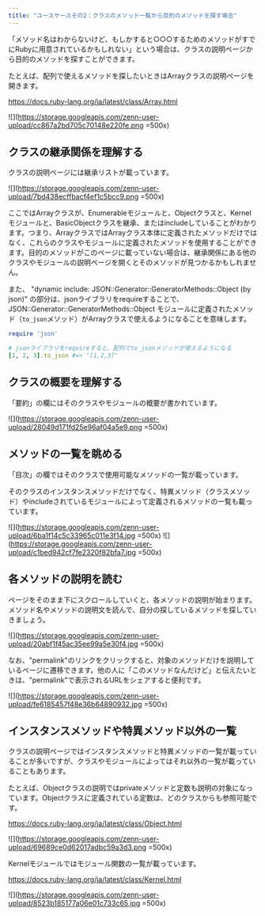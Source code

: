 ```yaml
---
title: "ユースケースその2：クラスのメソッド一覧から目的のメソッドを探す場合"
---
```


「メソッド名はわからないけど、もしかすると○○○するためのメソッドがすでにRubyに用意されているかもしれない」という場合は、クラスの説明ページから目的のメソッドを探すことができます。

たとえば、配列で使えるメソッドを探したいときはArrayクラスの説明ページを開きます。

https://docs.ruby-lang.org/ja/latest/class/Array.html

![](https://storage.googleapis.com/zenn-user-upload/cc867a2bd705c70148e220fe.png =500x)

## クラスの継承関係を理解する

クラスの説明ページには継承リストが載っています。

![](https://storage.googleapis.com/zenn-user-upload/7bd438ecffbacf4ef1c5bcc9.png =500x)

ここではArrayクラスが、Enumerableモジュールと、Objectクラスと、Kernelモジュールと、BasicObjectクラスを継承、またはincludeしていることがわかります。つまり、ArrayクラスではArrayクラス本体に定義されたメソッドだけではなく、これらのクラスやモジュールに定義されたメソッドを使用することができます。目的のメソッドがこのページに載っていない場合は、継承関係にある他のクラスやモジュールの説明ページを開くとそのメソッドが見つかるかもしれません。

また、 "dynamic include: JSON::Generator::GeneratorMethods::Object (by json)" の部分は、jsonライブラリをrequireすることで、  JSON::Generator::GeneratorMethods::Object モジュールに定義されたメソッド（`to_json`メソッド）がArrayクラスで使えるようになることを意味します。

```ruby 
require 'json'

# jsonライブラリをrequireすると、配列でto_jsonメソッドが使えるようになる
[1, 2, 3].to_json #=> "[1,2,3]"
```

## クラスの概要を理解する

「要約」の欄にはそのクラスやモジュールの概要が書かれています。

![](https://storage.googleapis.com/zenn-user-upload/28049d171fd25e96af04a5e9.png =500x)

## メソッドの一覧を眺める

「目次」の欄ではそのクラスで使用可能なメソッドの一覧が載っています。

そのクラスのインスタンスメソッドだけでなく、特異メソッド（クラスメソッド）やincludeされているモジュールによって定義されるメソッドの一覧も載っています。

![](https://storage.googleapis.com/zenn-user-upload/6ba1f14c5c33965c011e3f14.jpg =500x)
![](https://storage.googleapis.com/zenn-user-upload/c1bed942cf7fe2320f82bfa7.jpg =500x)

## 各メソッドの説明を読む

ページをそのまま下にスクロールしていくと、各メソッドの説明が始まります。メソッド名やメソッドの説明文を読んで、自分の探しているメソッドを探していきましょう。

![](https://storage.googleapis.com/zenn-user-upload/20abf1f45ac35ee99a5e30f4.jpg =500x)

なお、"permalink"のリンクをクリックすると、対象のメソッドだけを説明しているページに遷移できます。他の人に「このメソッドなんだけど」と伝えたいときは、"permalink"で表示されるURLをシェアすると便利です。

![](https://storage.googleapis.com/zenn-user-upload/fe6185457f48e36b64890932.jpg =500x)

## インスタンスメソッドや特異メソッド以外の一覧

クラスの説明ページではインスタンスメソッドと特異メソッドの一覧が載っていることが多いですが、クラスやモジュールによってはそれ以外の一覧が載っていることもあります。

たとえば、Objectクラスの説明ではprivateメソッドと定数も説明の対象になっています。Objectクラスに定義されている定数は、どのクラスからも参照可能です。

https://docs.ruby-lang.org/ja/latest/class/Object.html

![](https://storage.googleapis.com/zenn-user-upload/69689ce0d62017adbc59a3d3.png =500x)

Kernelモジュールではモジュール関数の一覧が載っています。

https://docs.ruby-lang.org/ja/latest/class/Kernel.html

![](https://storage.googleapis.com/zenn-user-upload/8523b185177a06e01c733c65.jpg =500x)
